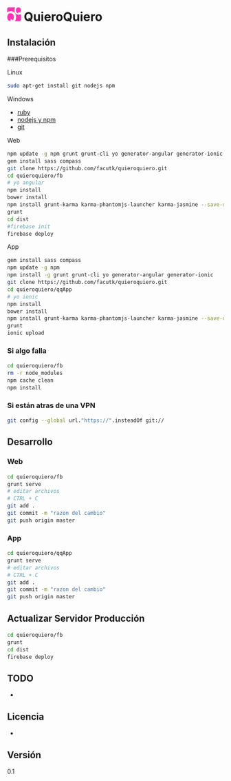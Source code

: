 # ![QuieroQuiero](https://raw.githubusercontent.com/facutk/quieroquiero/master/fb/app/images/QQ_32.png) QuieroQuiero

## Instalación
###Prerequisitos

Linux
```sh
sudo apt-get install git nodejs npm
```

Windows

- [ruby](http://rubyinstaller.org/downloads/)
- [nodejs y npm](http://blog.teamtreehouse.com/install-node-js-npm-windows)
- [git](https://git-scm.herokuapp.com/download/win)


Web
```sh
npm update -g npm grunt grunt-cli yo generator-angular generator-ionic
gem install sass compass
git clone https://github.com/facutk/quieroquiero.git
cd quieroquiero/fb
# yo angular
npm install
bower install
npm install grunt-karma karma-phantomjs-launcher karma-jasmine --save-dev
grunt
cd dist
#firebase init
firebase deploy
```

App
```sh
gem install sass compass
npm update -g npm 
npm install -g grunt grunt-cli yo generator-angular generator-ionic
git clone https://github.com/facutk/quieroquiero.git
cd quieroquiero/qqApp
# yo ionic
npm install
bower install
npm install grunt-karma karma-phantomjs-launcher karma-jasmine --save-dev
grunt
ionic upload
```

### Si algo falla
```sh
cd quieroquiero/fb
rm -r node_modules
npm cache clean
npm install
```
### Si están atras de una VPN
```sh
git config --global url."https://".insteadOf git://
```

## Desarrollo
### Web
```sh
cd quieroquiero/fb
grunt serve
# editar archivos
# CTRL + C
git add .
git commit -m "razon del cambio"
git push origin master
```

### App
```sh
cd quieroquiero/qqApp
grunt serve
# editar archivos
# CTRL + C
git add .
git commit -m "razon del cambio"
git push origin master
```

## Actualizar Servidor Producción 
```sh
cd quieroquiero/fb
grunt
cd dist
firebase deploy
```

TODO
----
-

Licencia
----
-

Versión
----
0.1
